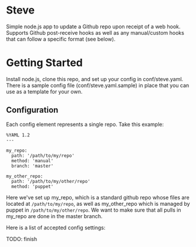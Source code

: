 # Steve

Simple node.js app to update a Github repo upon receipt of a web hook. Supports Github post-receive hooks as well as any manual/custom hooks that can follow a specific format (see below).

Getting Started
====

Install node.js, clone this repo, and set up your config in conf/steve.yaml. There is a sample config file (conf/steve.yaml.sample) in place that you can use as a template for your own.

Configuration
----

Each config element represents a single repo. Take this example:

```
%YAML 1.2
---

my_repo:
  path: '/path/to/my/repo'
  method: 'manual'
  branch: 'master'

my_other_repo:
  path: '/path/to/my/other/repo'
  method: 'puppet'
```

Here we've set up my\_repo, which is a standard github repo whose files are located at `/path/to/my/repo`, as well as my\_other\_repo which is managed by puppet in `/path/to/my/other/repo`. We want to make sure that all pulls in my\_repo are done in the master branch.

Here is a list of accepted config settings:

TODO: finish
